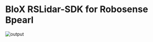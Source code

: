 # BloX RSLidar-SDK for Robosense Bpearl

![output](https://github.com/rosblox/blox-rslidar-sdk/assets/20051567/525708e4-3d4f-4c1d-8f75-9fb7f6d47672)
